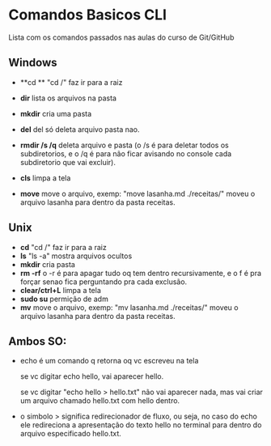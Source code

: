 # Comandos Basicos CLI

Lista com os comandos passados nas aulas do curso de Git/GitHub

## Windows                                               

- **cd **	        			"cd /" faz ir para a raiz


- **dir**                			lista os arquivos na pasta


- **mkdir**        			cria uma pasta


- **del**					del só deleta arquivo pasta nao.


- **rmdir /s /q**			deleta arquivo e pasta (o /s é para deletar todos os subdiretorios, e o /q é para não ficar avisando no console cada subdiretorio que vai excluir).


- **cls**              	  		limpa a tela
- **move**                             move o arquivo, exemp: "move lasanha.md ./receitas/" moveu o arquivo lasanha para dentro da pasta receitas.





## Unix

- **cd**                 			"cd /" faz ir para a raiz
- **ls**                                     "ls -a" mostra arquivos ocultos
- **mkdir**                             cria pasta
- **rm -rf**                             o -r é para apagar tudo oq tem dentro recursivamente, e o f é pra forçar senao fica perguntando pra cada exclusão.
- **clear/ctrl+L**                  limpa a tela
- **sudo su**                         permição de adm
- **mv**                                  move o arquivo, exemp: "mv lasanha.md ./receitas/" moveu o arquivo lasanha para dentro da pasta receitas.





## Ambos SO:

- echo é um comando q retorna oq vc escreveu na tela

  se vc digitar echo hello, vai aparecer hello.

  se vc digitar "echo hello > hello.txt" não vai aparecer nada, mas vai criar um arquivo chamado hello.txt com hello dentro.

- o simbolo > significa redirecionador de fluxo, ou seja, no caso do echo ele redireciona a apresentação do texto hello no terminal para dentro do arquivo especificado hello.txt.

